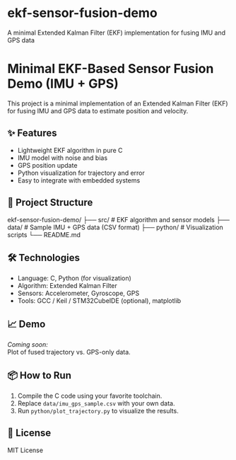 # ekf-sensor-fusion-demo
A minimal Extended Kalman Filter (EKF) implementation for fusing IMU and GPS data
# Minimal EKF-Based Sensor Fusion Demo (IMU + GPS)

This project is a minimal implementation of an Extended Kalman Filter (EKF) for fusing IMU and GPS data to estimate position and velocity.

## ✨ Features

- Lightweight EKF algorithm in pure C
- IMU model with noise and bias
- GPS position update
- Python visualization for trajectory and error
- Easy to integrate with embedded systems

## 📂 Project Structure
ekf-sensor-fusion-demo/
├── src/ # EKF algorithm and sensor models
├── data/ # Sample IMU + GPS data (CSV format)
├── python/ # Visualization scripts
└── README.md



## 🛠️ Technologies

- Language: C, Python (for visualization)
- Algorithm: Extended Kalman Filter
- Sensors: Accelerometer, Gyroscope, GPS
- Tools: GCC / Keil / STM32CubeIDE (optional), matplotlib

## 📈 Demo

*Coming soon:*  
Plot of fused trajectory vs. GPS-only data.

## 📦 How to Run

1. Compile the C code using your favorite toolchain.
2. Replace `data/imu_gps_sample.csv` with your own data.
3. Run `python/plot_trajectory.py` to visualize the results.

## 📄 License

MIT License
